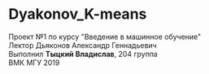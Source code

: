 # Dyakonov_K-means
Проект №1 по курсу "Введение в машинное обучение"  
Лектор Дьяконов Александр Геннадьевич  
Выполнил **Тыцкий Владислав**, 204 группа  
ВМК МГУ 2019  
